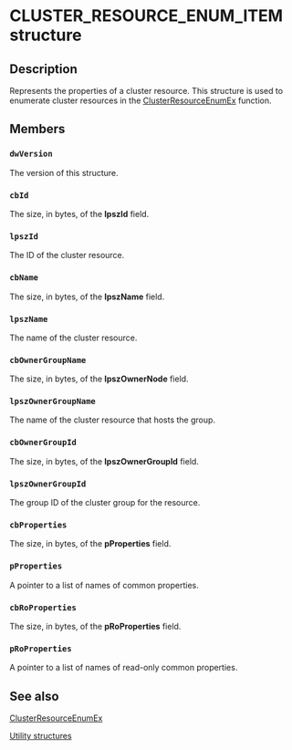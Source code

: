 # CLUSTER_RESOURCE_ENUM_ITEM structure

## Description

Represents the properties of a cluster resource. This structure is used to enumerate cluster resources in the [ClusterResourceEnumEx](https://learn.microsoft.com/windows/desktop/api/clusapi/nf-clusapi-clusterresourceenumex) function.

## Members

### `dwVersion`

The version of this structure.

### `cbId`

The size, in bytes, of the **lpszId** field.

### `lpszId`

The ID of the cluster resource.

### `cbName`

The size, in bytes, of the **IpszName** field.

### `lpszName`

The name of the cluster resource.

### `cbOwnerGroupName`

The size, in bytes, of the **IpszOwnerNode** field.

### `lpszOwnerGroupName`

The name of the cluster resource that hosts the group.

### `cbOwnerGroupId`

The size, in bytes, of the **lpszOwnerGroupId** field.

### `lpszOwnerGroupId`

The group ID of the cluster group for the resource.

### `cbProperties`

The size, in bytes, of the **pProperties** field.

### `pProperties`

A pointer to a list of names of common properties.

### `cbRoProperties`

The size, in bytes, of the **pRoProperties** field.

### `pRoProperties`

A pointer to a list of names of read-only common properties.

## See also

[ClusterResourceEnumEx](https://learn.microsoft.com/windows/desktop/api/clusapi/nf-clusapi-clusterresourceenumex)

[Utility structures](https://learn.microsoft.com/previous-versions/windows/desktop/mscs/utility-structures)